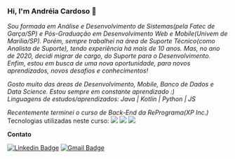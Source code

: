 ### Hi, I'm Andréia Cardoso 👋


<i>Sou formada em Análise e Desenvolvimento de Sistemas(pela Fatec de Garça/SP) e Pós-Graduação em Desenvolvimento Web e Mobile(Univem de Marília/SP). Porém, sempre trabalhei na área de Suporte Técnico(como Analista de Suporte), tendo experiência há mais de 10 anos. Mas, no ano de 2020, decidi migrar de cargo, do Suporte para o Desenvolvimento. Enfim, estou em busca de uma nova oportunidade, para novos aprendizados, novos desafios e conhecimentos!</i>

<i>Gosto muito das áreas de Desenvolvimento, Mobile, Banco de Dados e Data Science. Estou sempre em constante aprendizado :)<br>
Linguagens de estudos/aprendizados: Java | Kotlin | Python | JS </i>

<i>Recentemente terminei o curso de Back-End da RePrograma(XP Inc.)</i><br>
Tecnologias utilizadas neste curso:
<img src="https://img.shields.io/badge/Back%20End-Node.js-brightgreen">
<img src="https://img.shields.io/badge/JS-JavaScript-black">
<img src="https://img.shields.io/badge/MongoDB-NoSQL-blue">

**Contato**

[![Linkedin Badge](https://img.shields.io/badge/-LinkedIn-blue?style=flat-square&logo=Linkedin&logoColor=white&link=https://www.linkedin.com/in/andreia-rcardoso/)](https://www.linkedin.com/in/andreia-rcardoso/) 
[![Gmail Badge](https://img.shields.io/badge/-Gmail-c14438?style=flat-square&logo=Gmail&logoColor=white&link=mailtoandreia.netsys@gmail.com)](mailto:andreia.netsys@gmail.com) 



